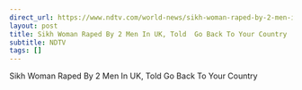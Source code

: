 ```yaml
---
direct_url: https://www.ndtv.com/world-news/sikh-woman-raped-by-2-men-in-uk-oldbury-told-go-back-to-your-country-9269438
layout: post
title: Sikh Woman Raped By 2 Men In UK, Told  Go Back To Your Country 
subtitle: NDTV
tags: []
---
```


Sikh Woman Raped By 2 Men In UK, Told  Go Back To Your Country 
